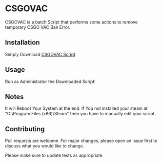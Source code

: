 # CSGOVAC

CSGOVAC is a batch Script that performs some actions to remove temporary CSGO VAC Ban Error.

## Installation

Simply Download [CSGOVAC Script](https://github.com/AshkanRafiee/CSGOVAC/blob/master/CSGOVAC.bat).

## Usage

Run as Administrator the Downloaded Script!

## Notes

It will Reboot Your System at the end.
If You not installed your steam at "C:\Program Files (x86)\Steam\" then you have to manually edit your script.

## Contributing
Pull requests are welcome. For major changes, please open an issue first to discuss what you would like to change.

Please make sure to update tests as appropriate.
